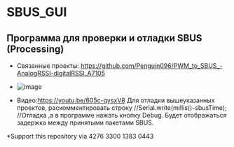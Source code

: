 # SBUS_GUI
## Программа для проверки и отладки SBUS (Processing)
* Связанные проекты: https://github.com/Penguin096/PWM_to_SBUS_-AnalogRSSI-digitalRSSI_A7105

* ![image](https://raw.githubusercontent.com/Penguin096/SBUS_GUI/main/1.JPG)

* Видео:https://youtu.be/605c-qysxV8
Для отладки вышеуказанных проектов, раскомментировать строку
//Serial.write(millis()-sbusTime);  //Отладка
,а в программе нажать кнопку Debug. Будет отображаться задержка между принятыми пакетами SBUS.

*Support this repository via 4276 3300 1383 0443
